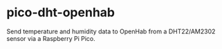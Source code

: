 # pico-dht-openhab
Send temperature and humidity data to OpenHab from a DHT22/AM2302 sensor via a Raspberry Pi Pico.
